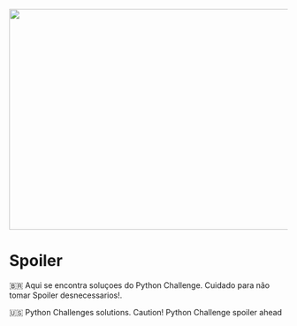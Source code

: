 <p align="center"><img src="https://www.teclasap.com.br/wp-content/uploads/2013/05/spoiler_alert.jpg" height="400" width="800"></p>

# Spoiler
:brazil: Aqui se encontra soluçoes do Python Challenge. Cuidado para não tomar Spoiler desnecessarios!.

:us: Python Challenges solutions. Caution! Python Challenge spoiler  ahead
